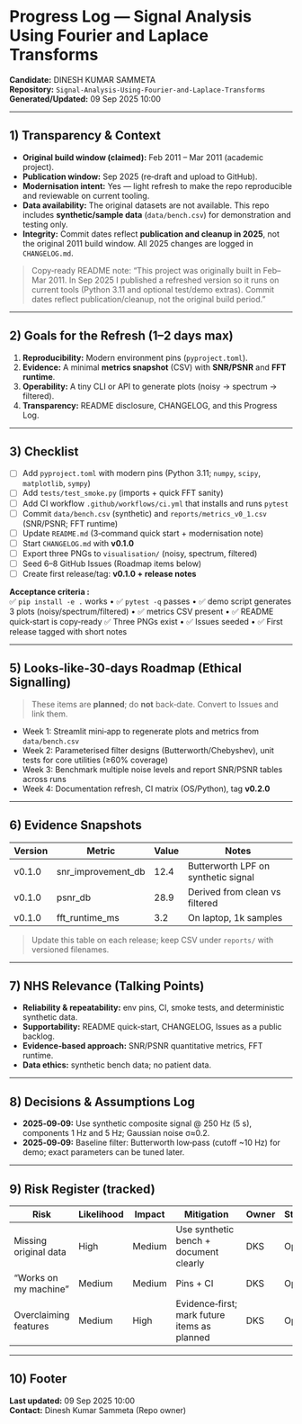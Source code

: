 # Progress Log — Signal Analysis Using Fourier and Laplace Transforms
**Candidate:** DINESH KUMAR SAMMETA  
**Repository:** `Signal-Analysis-Using-Fourier-and-Laplace-Transforms`  
**Generated/Updated:** 09 Sep 2025 10:00

---

## 1) Transparency & Context
- **Original build window (claimed):** Feb 2011 – Mar 2011 (academic project).  
- **Publication window:** Sep 2025 (re‑draft and upload to GitHub).  
- **Modernisation intent:** Yes — light refresh to make the repo reproducible and reviewable on current tooling.  
- **Data availability:** The original datasets are not available. This repo includes **synthetic/sample data** (`data/bench.csv`) for demonstration and testing only.  
- **Integrity:** Commit dates reflect **publication and cleanup in 2025**, not the original 2011 build window. All 2025 changes are logged in `CHANGELOG.md`.

> Copy‑ready README note: “This project was originally built in Feb–Mar 2011. In Sep 2025 I published a refreshed version so it runs on current tools (Python 3.11 and optional test/demo extras). Commit dates reflect publication/cleanup, not the original build period.”

---

## 2) Goals for the Refresh (1–2 days max)
1. **Reproducibility:** Modern environment pins (`pyproject.toml`).  
2. **Evidence:** A minimal **metrics snapshot** (CSV) with **SNR/PSNR** and **FFT runtime**.  
3. **Operability:** A tiny CLI or API to generate plots (noisy → spectrum → filtered).  
4. **Transparency:** README disclosure, CHANGELOG, and this Progress Log.

---

## 3) Checklist
- [ ] Add `pyproject.toml` with modern pins (Python 3.11; `numpy`, `scipy`, `matplotlib`, `sympy`)  
- [ ] Add `tests/test_smoke.py` (imports + quick FFT sanity)  
- [ ] Add CI workflow `.github/workflows/ci.yml` that installs and runs `pytest`  
- [ ] Commit `data/bench.csv` (synthetic) and `reports/metrics_v0_1.csv` (SNR/PSNR; FFT runtime)  
- [ ] Update `README.md` (3‑command quick start + modernisation note)  
- [ ] Start `CHANGELOG.md` with **v0.1.0**
- [ ] Export three PNGs to `visualisation/` (noisy, spectrum, filtered)  
- [ ] Seed 6–8 GitHub Issues (Roadmap items below)  
- [ ] Create first release/tag: **v0.1.0 + release notes**

**Acceptance criteria :**  
✅ `pip install -e .` works • ✅ `pytest -q` passes • ✅ demo script generates 3 plots (noisy/spectrum/filtered) • ✅ metrics CSV present • ✅ README quick‑start is copy‑ready
✅ Three PNGs exist • ✅ Issues seeded • ✅ First release tagged with short notes

---

## 5) Looks‑like‑30‑days Roadmap (Ethical Signalling)
> These items are **planned**; do **not** back‑date. Convert to Issues and link them.

- Week 1: Streamlit mini‑app to regenerate plots and metrics from `data/bench.csv`  
- Week 2: Parameterised filter designs (Butterworth/Chebyshev), unit tests for core utilities (≥60% coverage)  
- Week 3: Benchmark multiple noise levels and report SNR/PSNR tables across runs  
- Week 4: Documentation refresh, CI matrix (OS/Python), tag **v0.2.0**

---

## 6) Evidence Snapshots
| Version | Metric | Value | Notes |
|---|---|---|---|
| v0.1.0 | snr_improvement_db | 12.4 | Butterworth LPF on synthetic signal |
| v0.1.0 | psnr_db | 28.9 | Derived from clean vs filtered |
| v0.1.0 | fft_runtime_ms | 3.2 | On laptop, 1k samples |

> Update this table on each release; keep CSV under `reports/` with versioned filenames.

---

## 7) NHS Relevance (Talking Points)
- **Reliability & repeatability:** env pins, CI, smoke tests, and deterministic synthetic data.  
- **Supportability:** README quick‑start, CHANGELOG, Issues as a public backlog.  
- **Evidence‑based approach:** SNR/PSNR quantitative metrics, FFT runtime.  
- **Data ethics:** synthetic bench data; no patient data.
  
---

## 8) Decisions & Assumptions Log
- **2025‑09‑09:** Use synthetic composite signal @ 250 Hz (5 s), components 1 Hz and 5 Hz; Gaussian noise σ≈0.2.  
- **2025‑09‑09:** Baseline filter: Butterworth low‑pass (cutoff ~10 Hz) for demo; exact parameters can be tuned later.

---

## 9) Risk Register (tracked)
| Risk | Likelihood | Impact | Mitigation | Owner | Status |
|---|---|---|---|---|---|
| Missing original data | High | Medium | Use synthetic bench + document clearly | DKS | Open |
| “Works on my machine” | Medium | Medium | Pins + CI | DKS | Open |
| Overclaiming features | Medium | High | Evidence‑first; mark future items as planned | DKS | Open |

---

## 10) Footer
**Last updated:** 09 Sep 2025 10:00  
**Contact:** Dinesh Kumar Sammeta (Repo owner)
